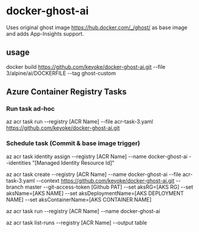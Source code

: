 # docker-ghost-ai

Uses original ghost image <https://hub.docker.com/_/ghost/> as base image and adds App-Insights support.

## usage

docker build <https://github.com/keyoke/docker-ghost-ai.git> --file 3/alpine/ai/DOCKERFILE --tag ghost-custom

## Azure Container Registry Tasks

### Run task ad-hoc

az acr task run --registry [ACR Name] --file acr-task-3.yaml <https://github.com/keyoke/docker-ghost-ai.git>

### Schedule task (Commit & base image trigger)

az acr task identity assign --registry [ACR Name] --name docker-ghost-ai --identities "[Managed Identity Resource Id]"

az acr task create --registry [ACR Name] --name docker-ghost-ai --file acr-task-3.yaml --context <https://github.com/keyoke/docker-ghost-ai.git> --branch master --git-access-token [Github PAT] --set aksRG=[AKS RG] --set aksName=[AKS NAME] --set aksDeploymentName=[AKS DEPLOYMENT NAME] --set aksContainerName=[AKS CONTAINER NAME]

az acr task run --registry [ACR Name] --name docker-ghost-ai

az acr task list-runs --registry [ACR Name] --output table